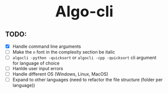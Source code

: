 <h1 align="center" style="font-size: 3rem;">
Algo-cli
</h1>

## TODO:

- [x] Handle command line arguments
- [ ] Make the `n` font in the complexity section be italic 
- [ ] `algocli -python -quicksort` or `algocli -cpp -quicksort` cli argument for language of choice
- [ ] Hanlde user input errors
- [ ] Handle different OS (Windows, Linux, MacOS)
- [ ] Expand to other languages (need to refactor the file structure (folder per language))
